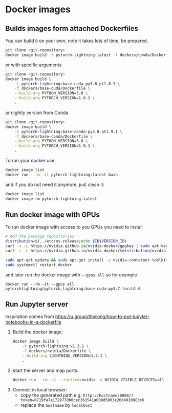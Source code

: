 # Docker images

## Builds images form attached Dockerfiles

You can build it on your own, note it takes lots of time, be prepared.

```bash
git clone <git-repository>
docker image build -t pytorch-lightning:latest -f dockers/conda/Dockerfile .
```

or with specific arguments

```bash
git clone <git-repository>
docker image build \
    -t pytorch-lightning:base-cuda-py3.8-pt1.8.1 \
    -f dockers/base-cuda/Dockerfile \
    --build-arg PYTHON_VERSION=3.8 \
    --build-arg PYTORCH_VERSION=1.8.1 \
    .
```

or nightly version from Conda

```bash
git clone <git-repository>
docker image build \
    -t pytorch-lightning:base-conda-py3.8-pt1.9.1 \
    -f dockers/base-conda/Dockerfile \
    --build-arg PYTHON_VERSION=3.8 \
    --build-arg PYTORCH_VERSION=1.9.1 \
    .
```

To run your docker use

```bash
docker image list
docker run --rm -it pytorch-lightning:latest bash
```

and if you do not need it anymore, just clean it:

```bash
docker image list
docker image rm pytorch-lightning:latest
```

## Run docker image with GPUs

To run docker image with access to you GPUs you need to install

```bash
# Add the package repositories
distribution=$(. /etc/os-release;echo $ID$VERSION_ID)
curl -s -L https://nvidia.github.io/nvidia-docker/gpgkey | sudo apt-key add -
curl -s -L https://nvidia.github.io/nvidia-docker/$distribution/nvidia-docker.list | sudo tee /etc/apt/sources.list.d/nvidia-docker.list

sudo apt-get update && sudo apt-get install -y nvidia-container-toolkit
sudo systemctl restart docker
```

and later run the docker image with `--gpus all` so for example

```
docker run --rm -it --gpus all pytorchlightning/pytorch_lightning:base-cuda-py3.7-torch1.6
```

## Run Jupyter server

Inspiration comes from https://u.group/thinking/how-to-put-jupyter-notebooks-in-a-dockerfile

1. Build the docker image:
   ```bash
   docker image build \
       -t pytorch-lightning:v1.3.1 \
       -f dockers/nvidia/Dockerfile \
       --build-arg LIGHTNING_VERSION=1.3.1 \
       .
   ```
1. start the server and map ports:
   ```bash
   docker run --rm -it --runtime=nvidia -e NVIDIA_VISIBLE_DEVICES=all -p 8888:8888 pytorch-lightning:v1.3.1
   ```
1. Connect in local browser:
   - copy the generated path e.g. `http://hostname:8888/?token=0719fa7e1729778b0cec363541a608d5003e26d4910983c6`
   - replace the `hostname` by `localhost`
